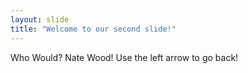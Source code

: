 ```yaml
---
layout: slide
title: "Welcome to our second slide!"
---
```

Who Would? Nate Wood!
Use the left arrow to go back!
